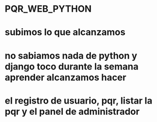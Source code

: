 # PQR_WEB_PYTHON
#
#
# subimos lo que alcanzamos
# no sabiamos nada de python y django toco durante la semana aprender alcanzamos hacer
# el registro de usuario, pqr, listar la pqr y el panel de administrador
